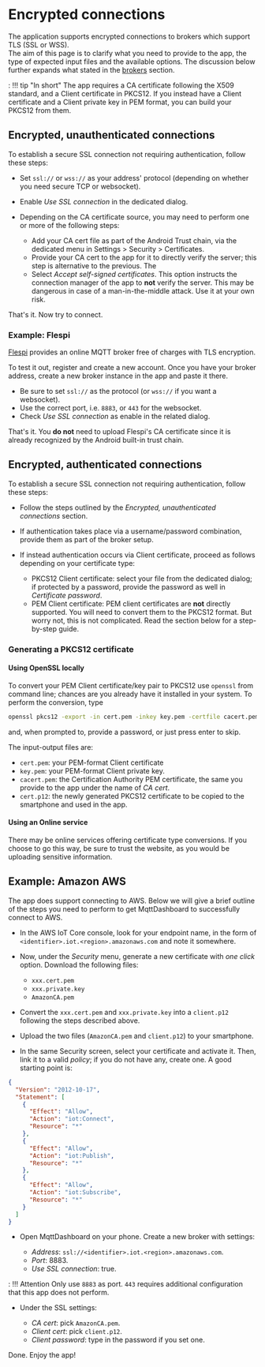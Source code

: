 # Encrypted connections

The application supports encrypted connections to brokers which support TLS (SSL or WSS).  
The aim of this page is to clarify what you need to provide to the app, the type of expected input files and the available options. The discussion below further expands what stated in the [brokers](brokers.md) section.

:   !!! tip "In short"
        The app requires a CA certificate following the X509 standard, and a Client certificate in PKCS12. If you instead have a Client certificate and a Client private key  in PEM format, you can build your PKCS12 from them.

## Encrypted, unauthenticated connections

To establish a secure SSL connection not requiring authentication, follow these steps:

- Set `ssl://` or `wss://` as your address' protocol (depending on whether you need secure TCP or websocket).
- Enable *Use SSL connection* in the dedicated dialog.
- Depending on the CA certificate source, you may need to perform one or more of the following steps:

    - Add your CA cert file as part of the Android Trust chain, via the dedicated menu in Settings > Security > Certificates.
    - Provide your CA cert to the app for it to directly verify the server; this step is alternative to the previous. The 
    - Select *Accept self-signed certificates*. This option instructs the connection manager of the app to **not** verify the server. This may be dangerous in case of a man-in-the-middle attack. Use it at your own risk.

That's it. Now try to connect.

### Example: Flespi
[Flespi](http://flespi.io) provides an online MQTT broker free of charges with TLS encryption.

To test it out, register and create a new account. Once you have your broker address, create a new broker instance in the app and paste it there.

- Be sure to set `ssl://` as the protocol (or `wss://` if you want a websocket).
- Use the correct port, i.e. `8883`, or `443` for the websocket.
- Check *Use SSL connection* as enable in the related dialog.

That's it. You **do not** need to upload Flespi's CA certificate since it is already recognized by the Android built-in trust chain.

## Encrypted, authenticated connections

To establish a secure SSL connection not requiring authentication, follow these steps:

- Follow the steps outlined by the *Encrypted, unauthenticated connections* section.
- If authentication takes place via a username/password combination, provide them as part of the broker setup.
- If instead authentication occurs via Client certificate, proceed as follows depending on your certificate type:

    - PKCS12 Client certificate: select your file from the dedicated dialog; if protected by a password, provide the password as well in *Certificate password*.
    - PEM Client certificate: PEM client certificates are **not** directly supported. You will need to convert them to the PKCS12 format. But worry not, this is not complicated. Read the section below for a step-by-step guide.

### Generating a PKCS12 certificate

#### Using OpenSSL locally

To convert your PEM Client certificate/key pair to PKCS12 use `openssl` from command line; chances are you already have it installed in your system. To perform the conversion, type
``` bash
openssl pkcs12 -export -in cert.pem -inkey key.pem -certfile cacert.pem -out cert.p12 
```
and, when prompted to, provide a password, or just press enter to skip.

The input-output files are:

- `cert.pem`: your PEM-format Client certificate
- `key.pem`: your PEM-format Client private key.
- `cacert.pem`: the Certification Authority PEM certificate, the same you provide to the app under the name of *CA cert*.
- `cert.p12`: the newly generated PKCS12 certificate to be copied to the smartphone and used in the app.

#### Using an Online service

There may be online services offering certificate type conversions. If you choose to go this way, be sure to trust the website, as you would be uploading sensitive information.

## Example: Amazon AWS

The app does support connecting to AWS. Below we will give a brief outline of the steps you need to perform to get MqttDashboard to successfully connect to AWS.

- In the AWS IoT Core console, look for your endpoint name, in the form of `<identifier>.iot.<region>.amazonaws.com` and note it somewhere.
- Now, under the *Security* menu, generate a new certificate with *one click* option. Download the following files:

    - `xxx.cert.pem`
    - `xxx.private.key`
    - `AmazonCA.pem`

- Convert the `xxx.cert.pem` and `xxx.private.key` into a `client.p12` following the steps described above.

- Upload the two files (`AmazonCA.pem` and `client.p12`) to your smartphone.
- In the same Security screen, select your certificate and activate it. Then, link it to a valid *policy*; if you do not have any, create one. A good starting point is:  
``` json
{
  "Version": "2012-10-17",
  "Statement": [
    {
      "Effect": "Allow",
      "Action": "iot:Connect",
      "Resource": "*"
    },
    {
      "Effect": "Allow",
      "Action": "iot:Publish",
      "Resource": "*"
    },
    {
      "Effect": "Allow",
      "Action": "iot:Subscribe",
      "Resource": "*"
    }
  ]
}
```
- Open MqttDashboard on your phone. Create a new broker with settings:
    
    - *Address*: `ssl://<identifier>.iot.<region>.amazonaws.com`.
    - *Port*: 8883.
    - *Use SSL connection*: true.

:   !!! Attention
        Only use `8883` as port. `443` requires additional configuration that this app does not perform.

- Under the SSL settings:
    
    - *CA cert*: pick `AmazonCA.pem`.
    - *Client cert*: pick `client.p12`.
    - *Client password*: type in the password if you set one.

Done. Enjoy the app!